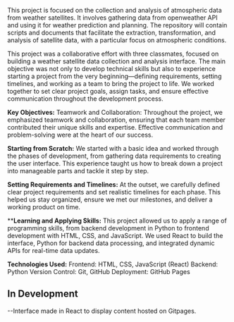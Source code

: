 This project is focused on the collection and analysis of atmospheric data from weather satellites. It involves gathering data from openweather API and using it for weather prediction and planning. The repository will contain scripts and documents that facilitate the extraction, transformation, and analysis of satellite data, with a particular focus on atmospheric conditions. 

This project was a collaborative effort with three classmates, focused on building a weather satellite data collection and analysis interface. The main objective was not only to develop technical skills but also to experience starting a project from the very beginning—defining requirements, setting timelines, and working as a team to bring the project to life. We worked together to set clear project goals, assign tasks, and ensure effective communication throughout the development process.

**Key Objectives:**
Teamwork and Collaboration: Throughout the project, we emphasized teamwork and collaboration, ensuring that each team member contributed their unique skills and expertise. Effective communication and problem-solving were at the heart of our success.

**Starting from Scratch:** We started with a basic idea and worked through the phases of development, from gathering data requirements to creating the user interface. This experience taught us how to break down a project into manageable parts and tackle it step by step.

**Setting Requirements and Timelines:** At the outset, we carefully defined clear project requirements and set realistic timelines for each phase. This helped us stay organized, ensure we met our milestones, and deliver a working product on time.

****Learning and Applying Skills:** This project allowed us to apply a range of programming skills, from backend development in Python to frontend development with HTML, CSS, and JavaScript. We used React to build the interface, Python for backend data processing, and integrated dynamic APIs for real-time data updates.

**Technologies Used:**
Frontend: HTML, CSS, JavaScript (React)
Backend: Python
Version Control: Git, GitHub
Deployment: GitHub Pages

In Development 
--
--Interface made in React to display content hosted on Gitpages.

